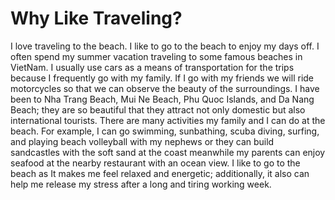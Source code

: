 # Why Like Traveling?

I love traveling to the beach. I like to go to the beach to enjoy my days off.
I often spend my summer vacation traveling to some famous beaches in VietNam. 
I usually use cars as a means of transportation for the trips because I frequently go with my family. If I go with my friends we will ride motorcycles so that we can observe the beauty of the surroundings. 
I have been to Nha Trang Beach, Mui Ne Beach, Phu Quoc Islands, and Da Nang Beach; they are so beautiful that they attract not only domestic but also international tourists. 
There are many activities my family and I can do at the beach. For example, I can go swimming, sunbathing, scuba diving, surfing, and playing beach volleyball with my nephews or they can build sandcastles with the soft sand at the coast meanwhile my parents can enjoy seafood at the nearby restaurant with an ocean view.
I like to go to the beach as It makes me feel relaxed and energetic; additionally, it also can help me release my stress after a long and tiring working week. 
